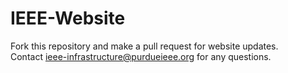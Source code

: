 # IEEE-Website  

Fork this repository and make a pull request for website updates.  
Contact ieee-infrastructure@purdueieee.org for any questions.  
